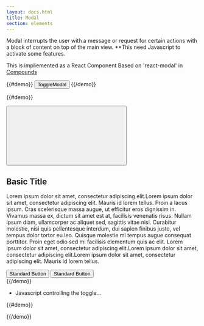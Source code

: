 ```yaml
---
layout: docs.html
title: Modal
section: elements
---
```


Modal interrupts the user with a message or request for certain actions with a block of content on top of the main view.  **This need Javascript to activate some features.


This is impliemented as a React Component Based on 'react-modal' in [Compounds](https://pearson-higher-ed.github.io/compounds/#/)

{{#demo}}
  <button class="pe-btn__cta" onclick="toggleModal()">ToggleModal</button>
{{/demo}}

{{#demo}}
<div class="modalPortal">
  <div class="modalOverlay">
  <div class="ReactModal__Content pe-template__static-medium" tabindex="-1" role="dialog" aria-label="Modal" aria-labelledby="modalContent">
    <div id="modalContent" class="modalContent">
      <div id="modalHeader" class="modalHeader">
        <button class="modalClose pe-icon--btn" onclick="toggleModal()">
        <svg class="pe-icon--remove-sm-24" focusable="false" role="img" aria-hidden="false" aria-labelledby="_3d82fc60-2926-11e7-8bd0-375a85c4a530">
          <title id="_3d82fc60-2926-11e7-8bd0-375a85c4a530">close dialog</title>
          <use xmlns:xlink="http://www.w3.org/1999/xlink" xlink:href="#remove-sm-24"></use>
        </svg>
        </button>
        <h2 id="modalHeaderText" class="modalHeaderText pe-title">Basic Title</h2>
      </div>
        <div class="modalBody">
          <p>Lorem ipsum dolor sit amet, consectetur adipiscing elit.Lorem ipsum dolor sit amet, consectetur adipiscing elit. Mauris id lorem tellus. Proin a lacus ipsum. Cras scelerisque massa augue, ut efficitur eros dignissim in. Vivamus massa ex, dictum sit amet est at, facilisis venenatis risus. Nullam ipsum diam, ullamcorper ac aliquet sed, sagittis vitae nisi. Curabitur molestie, nisi quis pellentesque interdum, dui sapien finibus justo, vel tempus dolor tortor eu leo. Quisque molestie mi tempus augue consequat porttitor. Proin eget odio sed mi facilisis elementum quis ac elit. Lorem ipsum dolor sit amet, consectetur adipiscing elit.Lorem ipsum dolor sit amet, consectetur adipiscing elit.Lorem ipsum dolor sit amet, consectetur adipiscing elit. Mauris id lorem tellus.</p>
        </div>
        <div class="modalFooter">
          <button class="modalCancel pe-btn--btn_large"  onclick="toggleModal()">Standard Button</button>
          <button class="modalSave pe-btn__cta_t--btn_large">Standard Button</button>
        </div>
      </div>
    </div>
  </div>
</div>
{{/demo}}



- Javascript controlling the toggle...

{{#demo}}
<script>
 function toggleModal(){
   const portal            = document.getElementsByClassName('modalPortal')[0];
   const headerCloseButton = document.getElementsByClassName('modalClose')[0];
   const footerCloseButton = document.getElementsByClassName('modalCancel')[0];

   if(portal.style.display == "none"){
      portal.style.display = "";

      // apply Focus to close button on open...
      headerCloseButton ? headerCloseButton.focus() : footerCloseButton.focus();

      // set aria values...
      modalContent.setAttribute('aria-labelledby', 'modalContent');

    }else {
      portal.style.display = "none";
    }
 }

 // conditional borders on modalbody if scrollbar is present...
 const modalBody     = document.getElementsByClassName('modalBody')[0];
 modalBody.className = (modalBody.clientHeight < modalBody.scrollHeight) ? 'modalBody modalBody_border' : 'modalBody';

 window.onresize = (e) => {
   modalBody.className = (modalBody.clientHeight < modalBody.scrollHeight) ? 'modalBody modalBody_border' : 'modalBody';
 }
</script>
{{/demo}}
